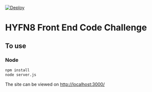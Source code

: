 [![Deploy](https://www.herokucdn.com/deploy/button.png)](https://heroku.com/deploy)

# HYFN8 Front End Code Challenge

## To use

### Node

```sh
npm install
node server.js
```

The site can be viewed on <http://localhost:3000/>
